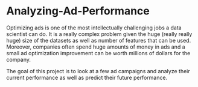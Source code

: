# Analyzing-Ad-Performance

Optimizing ads is one of the most intellectually challenging jobs a data scientist can do. It is a really complex problem given the huge (really really huge) size of the datasets as well as number of features that can be used. 
Moreover, companies often spend huge amounts of money in ads and a small ad optimization improvement can be worth millions of dollars for the company.

The goal of this project is to look at a few ad campaigns and analyze their current performance as well as predict their future performance.


